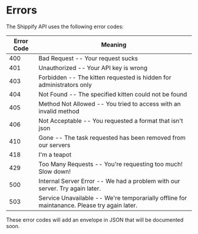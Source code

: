 # Errors



The Shippify API uses the following error codes:


Error Code | Meaning
---------- | -------
400 | Bad Request -- Your request sucks
401 | Unauthorized -- Your API key is wrong
403 | Forbidden -- The kitten requested is hidden for administrators only
404 | Not Found -- The specified kitten could not be found
405 | Method Not Allowed -- You tried to access with an invalid method
406 | Not Acceptable -- You requested a format that isn't json
410 | Gone -- The task requested has been removed from our servers
418 | I'm a teapot
429 | Too Many Requests -- You're requesting too much! Slow down!
500 | Internal Server Error -- We had a problem with our server. Try again later.
503 | Service Unavailable -- We're temporarially offline for maintanance. Please try again later.


<aside class="notice">These error codes will add an envelope in JSON that will be documented soon.</aside>